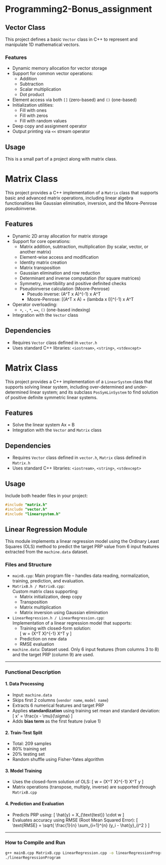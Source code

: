 # Programming2-Bonus_assignment

## Vector Class

This project defines a basic `Vector` class in C++ to represent and manipulate 1D mathematical vectors. 

### Features

- Dynamic memory allocation for vector storage
- Support for common vector operations:
  - Addition
  - Subtraction
  - Scalar multiplication
  - Dot product
- Element access via both `[]` (zero-based) and `()` (one-based)
- Initialization utilities:
  - Fill with ones
  - Fill with zeros
  - Fill with random values
- Deep copy and assignment operator
- Output printing via `<<` stream operator

## Usage
This is a small part of a project along with matrix class.

# Matrix Class

This project provides a C++ implementation of a `Matrix` class that supports basic and advanced matrix operations, including linear algebra functionalities like Gaussian elimination, inversion, and the Moore-Penrose pseudoinverse.

## Features

- Dynamic 2D array allocation for matrix storage
- Support for core operations:
  - Matrix addition, subtraction, multiplication (by scalar, vector, or another matrix)
  - Element-wise access and modification
  - Identity matrix creation
  - Matrix transposition
  - Gaussian elimination and row reduction
  - Determinant and inverse computation (for square matrices)
  - Symmetry, invertibility and positive definited checks
  - Pseudoinverse calculation (Moore-Penrose)
    - Pseudo inverse: (A^T x A)^(-1) x A^T
    - Moore-Penrose: [(A^T x A) + (lambda x I)]^(-1) x A^T
- Operator overloading:
  - `+`, `-`, `*`, `==`, `()` (one-based indexing)
- Integration with the `Vector` class

## Dependencies

- Requires `Vector` class defined in `vector.h`
- Uses standard C++ libraries: `<iostream>`, `<string>`, `<stdexcept>`

# Matrix Class

This project provides a C++ implementation of a `LinearSystem` class that supports solving linear system, including over-determined and under-determined linear system; and its subclass `PosSymLinSystem` to find solution of positive definite symmetric linear systems.

## Features

- Solve the linear system Ax = B
- Integration with the `Vector` and `Matrix` class

## Dependencies

- Requires `Vector` class defined in `vector.h`, `Matrix` class defined in `Matrix.h`
- Uses standard C++ libraries: `<iostream>`, `<string>`, `<stdexcept>`

## Usage

Include both header files in your project:

```cpp
#include "matrix.h"
#include "vector.h"
#include "linearsystem.h"
```

## Linear Regression Module

This module implements a linear regression model using the Ordinary Least Squares (OLS) method to predict the target PRP value from 6 input features extracted from the `machine.data` dataset.

### Files and Structure

- `mainB.cpp`: Main program file – handles data reading, normalization, training, prediction, and evaluation.
- `MatrixB.h / MatrixB.cpp`:  
  Custom matrix class supporting:
  - Matrix initialization, deep copy
  - Transposition
  - Matrix multiplication
  - Matrix inversion using Gaussian elimination
- `LinearRegression.h / LinearRegression.cpp`:  
  Implementation of a linear regression model that supports:
  - Training with closed-form solution:  
    \[
    w = (X^T X)^{-1} X^T y
    \]
  - Prediction on new data
  - RMSE evaluation
- `machine.data`: Dataset used. Only 6 input features (from columns 3 to 8) and the target PRP (column 9) are used.

---

### Functional Description

#### 1. Data Processing

- Input: `machine.data`  
- Skips first 2 columns (`vendor name`, `model name`)  
- Extracts 6 numerical features and target PRP  
- Applies **standardization** using training set mean and standard deviation:
  \[
  x' = \frac{x - \mu}{\sigma}
  \]
- Adds **bias term** as the first feature (value 1)

#### 2. Train-Test Split

- Total: 209 samples  
- 80% training set  
- 20% testing set  
- Random shuffle using Fisher-Yates algorithm

#### 3. Model Training

- Uses the closed-form solution of OLS:
  \[
  w = (X^T X)^{-1} X^T y
  \]
- Matrix operations (transpose, multiply, inverse) are supported through `MatrixB.cpp`

#### 4. Prediction and Evaluation

- Predicts PRP using:
  \[
  \hat{y} = X_{\text{test}} \cdot w
  \]
- Evaluates accuracy using RMSE (Root Mean Squared Error):
  \[
  \text{RMSE} = \sqrt{ \frac{1}{n} \sum_{i=1}^{n} (y_i - \hat{y}_i)^2 }
  \]

---

### How to Compile and Run

```bash
g++ mainB.cpp MatrixB.cpp LinearRegression.cpp -o linearRegressionProgram
./linearRegressionProgram